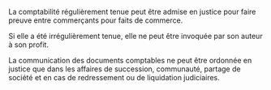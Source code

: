   
 La comptabilité régulièrement tenue peut être admise en justice pour faire preuve entre commerçants pour faits de commerce.  

  
 Si elle a été irrégulièrement tenue, elle ne peut être invoquée par son auteur à son profit.  

  
 La communication des documents comptables ne peut être ordonnée en justice que dans les affaires de succession, communauté, partage de société et en cas de redressement ou de liquidation judiciaires.  
